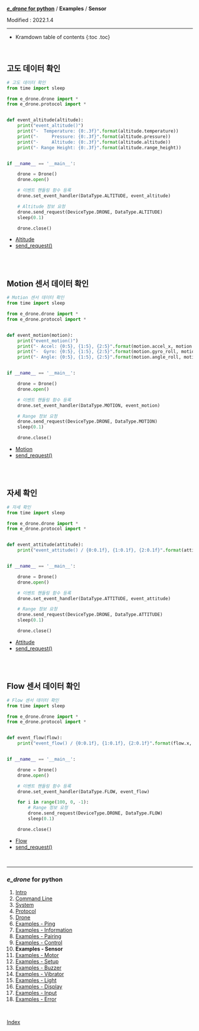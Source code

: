 **[*e_drone* for python](index.md)** / **Examples** / **Sensor**

Modified : 2022.1.4

---

* Kramdown table of contents
{:toc .toc}

<br>


<a name="Altitude"></a>
## 고도 데이터 확인

```py
# 고도 데이터 확인
from time import sleep

from e_drone.drone import *
from e_drone.protocol import *


def event_altitude(altitude):
    print("event_altitude()")
    print("-  Temperature: {0:.3f}".format(altitude.temperature))
    print("-     Pressure: {0:.3f}".format(altitude.pressure))
    print("-     Altitude: {0:.3f}".format(altitude.altitude))
    print("- Range Height: {0:.3f}".format(altitude.range_height))


if __name__ == '__main__':

    drone = Drone()
    drone.open()

    # 이벤트 핸들링 함수 등록
    drone.set_event_handler(DataType.ALTITUDE, event_altitude)

    # Altitude 정보 요청
    drone.send_request(DeviceType.DRONE, DataType.ALTITUDE)
    sleep(0.1)

    drone.close()
```

- [Altitude](04_protocol.md#Altitude)
- [send_request()](05_drone.md#send_request)


<br>
<br>


<a name="Motion"></a>
## Motion 센서 데이터 확인

```py
# Motion 센서 데이터 확인
from time import sleep

from e_drone.drone import *
from e_drone.protocol import *


def event_motion(motion):
    print("event_motion()")
    print("- Accel: {0:5}, {1:5}, {2:5}".format(motion.accel_x, motion.accel_y, motion.accel_z))
    print("-  Gyro: {0:5}, {1:5}, {2:5}".format(motion.gyro_roll, motion.gyro_pitch, motion.gyro_yaw))
    print("- Angle: {0:5}, {1:5}, {2:5}".format(motion.angle_roll, motion.angle_pitch, motion.angle_yaw))


if __name__ == '__main__':

    drone = Drone()
    drone.open()

    # 이벤트 핸들링 함수 등록
    drone.set_event_handler(DataType.MOTION, event_motion)

    # Range 정보 요청
    drone.send_request(DeviceType.DRONE, DataType.MOTION)
    sleep(0.1)

    drone.close()
```

- [Motion](04_protocol.md#Motion)
- [send_request()](05_drone.md#send_request)


<br>
<br>


<a name="Attitude"></a>
## 자세 확인

```py
# 자세 확인
from time import sleep

from e_drone.drone import *
from e_drone.protocol import *


def event_attitude(attitude):
    print("event_attitude() / {0:0.1f}, {1:0.1f}, {2:0.1f}".format(attitude.roll, attitude.pitch, attitude.yaw))


if __name__ == '__main__':

    drone = Drone()
    drone.open()

    # 이벤트 핸들링 함수 등록
    drone.set_event_handler(DataType.ATTITUDE, event_attitude)

    # Range 정보 요청
    drone.send_request(DeviceType.DRONE, DataType.ATTITUDE)
    sleep(0.1)

    drone.close()
```

- [Attitude](04_protocol.md#Attitude)
- [send_request()](05_drone.md#send_request)


<br>
<br>


<a name="Flow"></a>
## Flow 센서 데이터 확인

```py
# Flow 센서 데이터 확인
from time import sleep

from e_drone.drone import *
from e_drone.protocol import *


def event_flow(flow):
    print("event_flow() / {0:0.1f}, {1:0.1f}, {2:0.1f}".format(flow.x, flow.y, flow.z))


if __name__ == '__main__':

    drone = Drone()
    drone.open()

    # 이벤트 핸들링 함수 등록
    drone.set_event_handler(DataType.FLOW, event_flow)

    for i in range(100, 0, -1):
        # Range 정보 요청
        drone.send_request(DeviceType.DRONE, DataType.FLOW)
        sleep(0.1)

    drone.close()
```

- [Flow](04_protocol.md#Flow)
- [send_request()](05_drone.md#send_request)


<br>

---

<h3><i>e_drone</i> for python</H3>

 1. [Intro](01_intro.md)
 2. [Command Line](02_commandline.md)
 3. [System](03_system.md)
 4. [Protocol](04_protocol.md)
 5. [Drone](05_drone.md)
 6. [Examples - Ping](examples_01_ping.md)
 7. [Examples - Information](examples_02_information.md)
 8. [Examples - Pairing](examples_03_pairing.md)
 9. [Examples - Control](examples_04_control.md)
10. **Examples - Sensor**
11. [Examples - Motor](examples_06_motor.md)
12. [Examples - Setup](examples_07_setup.md)
13. [Examples - Buzzer](examples_08_buzzer.md)
14. [Examples - Vibrator](examples_09_vibrator.md)
15. [Examples - Light](examples_10_light.md)
16. [Examples - Display](examples_11_display.md)
17. [Examples - Input](examples_12_input.md)
18. [Examples - Error](examples_13_error.md)

<br>

[Index](index.md)
